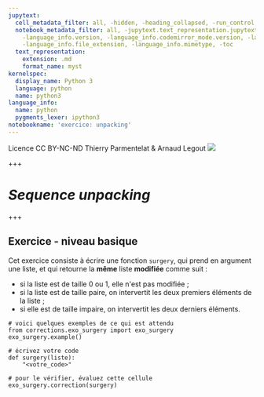 ```yaml
---
jupytext:
  cell_metadata_filter: all, -hidden, -heading_collapsed, -run_control, -trusted
  notebook_metadata_filter: all, -jupytext.text_representation.jupytext_version, -jupytext.text_representation.format_version,
    -language_info.version, -language_info.codemirror_mode.version, -language_info.codemirror_mode,
    -language_info.file_extension, -language_info.mimetype, -toc
  text_representation:
    extension: .md
    format_name: myst
kernelspec:
  display_name: Python 3
  language: python
  name: python3
language_info:
  name: python
  pygments_lexer: ipython3
notebookname: 'exercice: unpacking'
---
```


<div class="licence">
<span>Licence CC BY-NC-ND</span>
<span>Thierry Parmentelat &amp; Arnaud Legout</span>
<span><img src="media/both-logos-small-alpha.png" /></span>
</div>

+++

# *Sequence unpacking*

+++

## Exercice - niveau basique

Cet exercice consiste à écrire une fonction `surgery`, qui prend en argument une liste, et qui retourne la **même** liste **modifiée** comme suit :

* si la liste est de taille 0 ou 1, elle n'est pas modifiée ;
* si la liste est de taille paire, on intervertit les deux premiers éléments de la liste ;
* si elle est de taille impaire, on intervertit les deux derniers éléments.

```{code-cell} ipython3
# voici quelques exemples de ce qui est attendu
from corrections.exo_surgery import exo_surgery
exo_surgery.example()
```

```{code-cell} ipython3
# écrivez votre code
def surgery(liste):
    "<votre_code>"
```

```{code-cell} ipython3
# pour le vérifier, évaluez cette cellule
exo_surgery.correction(surgery)
```
